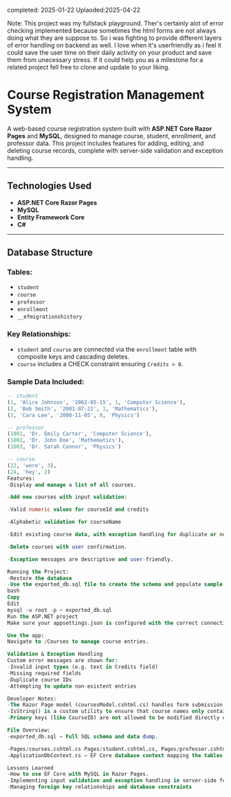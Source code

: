 completed: 2025-01-22
Uplaoded:2025-04-22

Note: This project was my fullstack playground. Ther's certainly alot of error checking implemented because sometimes the html forms are not always doing what they are suppose
to. So i was fighting to provide different layers of error handling on backend as well. I love when it's userfriendly as i feel it could save the user time on their daily activity on your product and 
save them from unecessary stress. If it could help you as a milestone for a related project fell free to clone and update to your liking.



# Course Registration Management System

A web-based course registration system built with **ASP.NET Core Razor Pages** and **MySQL**, designed to manage course, student, enrollment, and professor data. This project includes features for adding, editing, and deleting course records, complete with server-side validation and exception handling.

---

## Technologies Used

- **ASP.NET Core Razor Pages**
- **MySQL**
- **Entity Framework Core**
- **C#**

---

## Database Structure

### Tables:

- `student`
- `course`
- `professor`
- `enrollment`
- `__efmigrationshistory`

### Key Relationships:

- `student` and `course` are connected via the `enrollment` table with composite keys and cascading deletes.
- `course` includes a CHECK constraint ensuring `Credits > 0`.

### Sample Data Included:

```sql
-- student
(1, 'Alice Johnson', '2002-05-15', 1, 'Computer Science'),
(2, 'Bob Smith', '2001-07-22', 1, 'Mathematics'),
(3, 'Cara Lee', '2000-11-05', 0, 'Physics')

-- professor
(1001, 'Dr. Emily Carter', 'Computer Science'),
(1002, 'Dr. John Doe', 'Mathematics'),
(1003, 'Dr. Sarah Connor', 'Physics')

-- course
(22, 'were', 3),
(24, 'hey', 2)
Features:
-Display and manage a list of all courses.

-Add new courses with input validation:

-Valid numeric values for courseId and credits

-Alphabetic validation for courseName

-Edit existing course data, with exception handling for duplicate or non-existent IDs.

-Delete courses with user confirmation.

-Exception messages are descriptive and user-friendly.

Running the Project:
-Restore the database
-Use the exported_db.sql file to create the schema and populate sample data:
bash
Copy
Edit
mysql -u root -p < exported_db.sql
Run the ASP.NET project
Make sure your appsettings.json is configured with the correct connection string.

Use the app:
Navigate to /Courses to manage course entries.

Validation & Exception Handling
Custom error messages are shown for:
-Invalid input types (e.g. text in Credits field)
-Missing required fields
-Duplicate course IDs
-Attempting to update non-existent entries

Developer Notes:
-The Razor Page model (coursesModel.cshtml.cs) handles form submission logic via OnPost() and renders data using OnGet().
-IsString() is a custom utility to ensure that course names only contain letters.
-Primary keys (like CourseID) are not allowed to be modified directly once created.

File Overview:
-exported_db.sql – Full SQL schema and data dump.

-Pages/courses.cshtml.cs Pages/student.cshtml.cs, Pages/professor.cshtml.cs, enrollment– Core Razor Page logic for handling course management.
-ApplicationDbContext.cs – EF Core database context mapping the tables.

Lessons Learned
-How to use EF Core with MySQL in Razor Pages.
-Implementing input validation and exception handling in server-side forms.
-Managing foreign key relationships and database constraints
